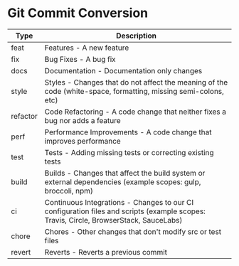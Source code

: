 # Git Commit Conversion

| Type     | Description                                                                 |
|----------|-----------------------------------------------------------------------------|
| feat     | Features - A new feature                                                    |
| fix      | Bug Fixes - A bug fix                                                       |
| docs     | Documentation - Documentation only changes                                  |
| style    | Styles - Changes that do not affect the meaning of the code (white-space, formatting, missing semi-colons, etc) |
| refactor | Code Refactoring - A code change that neither fixes a bug nor adds a feature|
| perf     | Performance Improvements - A code change that improves performance          |
| test     | Tests - Adding missing tests or correcting existing tests                   |
| build    | Builds - Changes that affect the build system or external dependencies (example scopes: gulp, broccoli, npm) |
| ci       | Continuous Integrations - Changes to our CI configuration files and scripts (example scopes: Travis, Circle, BrowserStack, SauceLabs) |
| chore    | Chores - Other changes that don't modify src or test files                  |
| revert   | Reverts - Reverts a previous commit                                         |
